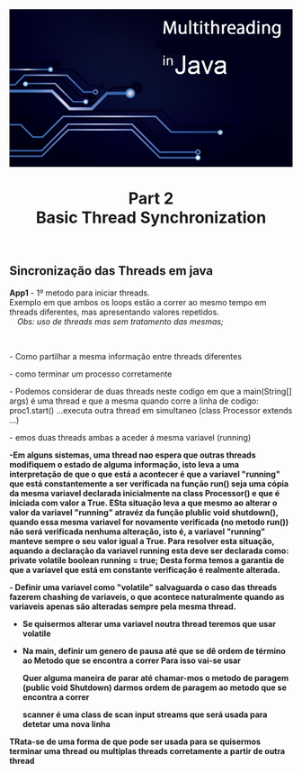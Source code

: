 <img src="../READMEs_sorces/Multithreading-Java.png" alt="Sistemas Distribuidos - Rafael Alves" align="center"/>

<h1 align="center">Part 2<br>Basic Thread Synchronization</h1>
<br>
<h2>Sincronização das Threads em java</h2>

<p><strong>App1</strong> - 1º metodo para iniciar threads.<br>
                           Exemplo em que ambos os loops estão a correr ao mesmo tempo em threads diferentes, mas apresentando valores repetidos.<br>
                           <em>&emsp;Obs: uso de threads mas sem tratamento das mesmas;</p></em>
<br>

<p>- Como partilhar a mesma informação entre threads diferentes<br></p>
<p>- como terminar um processo corretamente <br></p>
<p>- Podemos considerar de duas threads neste codigo em que a main(String[] args) é uma thread e que a mesma quando corre a linha de codigo: 
proc1.start() 
...executa outra thread em simultaneo (class Processor extends ...) <br></p>
<p>- emos duas threads ambas a aceder á mesma variavel (running)<br></p>
<p><strong>-Em alguns sistemas, uma thread nao espera que outras threads modifiquem o estado de alguma informação, isto leva a uma interpretação de que o que está a acontecer é que a variavel "running" que está constantemente a ser verificada na função run() seja uma cópia da mesma variavel declarada inicialmente na class Processor() e que é iniciada com valor a True. ESta situação leva a que mesmo ao alterar o valor da variavel "running" atravéz da função plublic void shutdown(), quando essa mesma variavel for novamente verificada (no metodo run()) não será verificada nenhuma alteração, isto é, a variavel "running" manteve sempre o seu valor igual a True. Para resolver esta situação, aquando a declaração da variavel running esta deve ser declarada como: private volatile boolean running = true;
Desta forma temos a garantia de que a variavel que está em constante verificação é realmente alterada.<strong><br></p>
<p>- Definir uma variavel como "volatile" salvaguarda o caso das threads fazerem chashing de variaveis, o que acontece naturalmente quando as variaveis apenas são alteradas sempre pela mesma thread.<br></p>


- Se quisermos alterar uma variavel noutra thread teremos que usar volatile<br></p>



- Na main, definir um genero de pausa até que se dê ordem de término ao Metodo que se encontra a correr 
    Para isso vai-se usar   



    Quer alguma maneira de parar até chamar-mos o metodo de paragem (public void Shutdown) darmos ordem de paragem ao metodo que se encontra a correr

    scanner é uma class de scan input streams que será usada para detetar uma nova linha 


TRata-se de uma forma de que pode ser usada para se quisermos terminar uma thread ou multiplas threads corretamente a partir de outra thread 